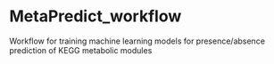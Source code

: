 # MetaPredict_workflow
Workflow for training machine learning models for presence/absence prediction of KEGG metabolic modules
